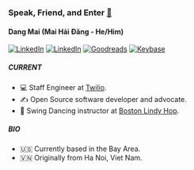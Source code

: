 ### Speak, Friend, and Enter [🚪](https://lotr.fandom.com/wiki/Doors_of_Durin)

#### Dang Mai (Mai Hải Đăng - He/Him)

<a href="https://www.linkedin.com/in/dangmai" target="_blank"><img alt="LinkedIn" src="https://img.shields.io/badge/-LinkedIn-0077B5?style=flat-square&logo=Linkedin&logoColor=white"></a>
<a href="https://twitter.com/dangmai" target="_blank"><img alt="LinkedIn" src="https://img.shields.io/badge/Twitter-1DA1F2?style=flat-square&logo=twitter&logoColor=white"></a>
<a href="https://www.goodreads.com/user/show/13658507-dang" target="_blank"><img alt="Goodreads" src="https://img.shields.io/static/v1?style=flat-square&message=Goodreads&color=372213&logo=Goodreads&logoColor=FFFFFF&label="></a>
<a href="https://keybase.io/dangmai" target="_blank"><img alt="Keybase" src="https://img.shields.io/static/v1?style=flat-square&message=Keybase&color=33A0FF&logo=Keybase&logoColor=FFFFFF&label="></a>
 
##### CURRENT

- 💻 Staff Engineer at [Twilio](https://github.com/twilio).
- ✍️ Open Source software developer and advocate.
- 👋 Swing Dancing instructor at [Boston Lindy Hop](https://bostonlindyhop.com/).

##### BIO

- 🇺🇸 Currently based in the Bay Area.
- 🇻🇳 Originally from Ha Noi, Viet Nam.
